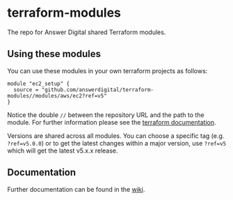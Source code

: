 # terraform-modules

The repo for Answer Digital shared Terraform modules.

## Using these modules

You can use these modules in your own terraform projects as follows:

```hcl
module "ec2_setup" {
  source = "github.com/answerdigital/terraform-modules//modules/aws/ec2?ref=v5"
}
```

Notice the double `//` between the repository URL and the path to the module.
For further information please see the [terraform documentation](https://developer.hashicorp.com/terraform/language/modules/sources#modules-in-package-sub-directories).

Versions are shared across all modules. You can choose a specific tag (e.g. `?ref=v5.0.0`) or to get the latest changes within a major version, use `?ref=v5` which will get the latest v5.x.x release.

## Documentation

Further documentation can be found in the [wiki](https://github.com/answerdigital/terraform-modules/wiki).
